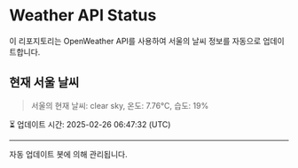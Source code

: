 
# Weather API Status

이 리포지토리는 OpenWeather API를 사용하여 서울의 날씨 정보를 자동으로 업데이트합니다.

## 현재 서울 날씨
> 서울의 현재 날씨: clear sky, 온도: 7.76°C, 습도: 19%

⏳ 업데이트 시간: 2025-02-26 06:47:32 (UTC)

---
자동 업데이트 봇에 의해 관리됩니다.
